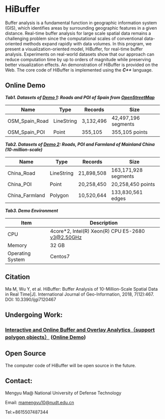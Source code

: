 # HiBuffer
Buffer analysis is a fundamental function in geographic information system (GIS), which identifies areas by
surrounding geographic features in a given distance. Real-time buffer analysis for large scale spatial data remains a challenging problem since the computational scales of conventional data-oriented methods expand rapidly with data volumes. In this program, we present a visualization-oriented model, HiBuffer, for real-time buffer analysis. Experiments on real-world datasets show that our approach can reduce computation time by up to orders of magnitude while preserving better visualization effects. An demonstration of HiBuffer is provided on the Web. The core code of HiBuffer is implemented using the ***C++*** language.



## Online Demo

***Tab1. Datasets of [Demo 1](http://www.higis.org.cn:8080/hibuffer/): Roads and POI of Spain from [OpenStreetMap](https://download.geofabrik.de/europe/spain-latest.osm.pbf)***

| Name           | Type       | Records    | Size                |
| -------------- | ---------- | ---------- | ------------------- |
| OSM_Spain_Road | LineString | 3,132,496  | 42,497,196 segments |
| OSM_Spain_POI  | Point      | 355,105    | 355,105 points      |


***Tab2. Datasets of [Demo 2](http://www.higis.org.cn:8080/hibuffer10million/): Roads, POI and Farmland of Mainland China (10-million-scale)***

| Name           | Type       | Records    | Size                |
| -------------- | ---------- | ---------- | ------------------- |
| China_Road     | LineString | 21,898,508 | 163,171,928 segments|
| China_POI      | Point      | 20,258,450 | 20,258,450 points   |
| China_Farmland | Polygon    | 10,520,644 | 133,830,561 edges   |


***Tab3.  Demo Environment***

| Item             | Description                                      |
| ---------------- | ------------------------------------------------ |
| CPU              | 4core*2, Intel(R) Xeon(R) CPU E5-2680 v3@2.50GHz |
| Memory           | 32 GB                                            |
| Operating System | Centos7                                          |



## Citation

Ma M, Wu Y, et al. HiBuffer: Buffer Analysis of 10-Million-Scale Spatial Data in Real Time[J]. International Journal of Geo-Information, 2018, 7(12):467. DOI: 10.3390/ijgi7120467


## Undergoing Work: 
### [Interactive and Online Buffer and Overlay Analytics（support polygon objects）](https://github.com/MemoryMmy/HiBO) ([Online Demo](http://www.higis.org.cn:8080/hibo/))

## Open Source

The computer code of HiBuffer will be open source in the future. 


## Contact:

Mengyu Ma@ National University of Defense Technology

Email: mamengyu10@nudt.edu.cn

Tel:+8615507487344
